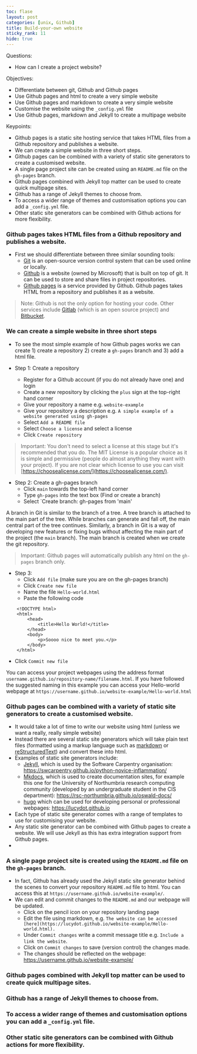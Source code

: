 ```yaml
---
toc: flase
layout: post
categories: [unix, Github]
title: Build-your-own website 
sticky_rank: 11
hide: true
---
```


Questions:
- How can I create a project website?

Objectives:
- Differentiate between git, Github and Github pages
- Use Github pages and html to create a very simple website
- Use Github pages and markdown to create a very simple website
- Customise the website using the `_config.yml` file
- Use Github pages, markdown and Jekyll to create a multipage website

Keypoints:
- Github pages is a static site hosting service that takes HTML files from a Github repository and publishes a website.
- We can create a simple website in three short steps.
- Github pages can be combined with a variety of static site generators to create a customised website.
- A single page project site can be created using an `README.md` file on the `gh-pages` branch.
- Github pages combined with Jekyll top matter can be used to create quick multipage sites.
- Github has a range of Jekyll themes to choose from.
- To access a wider range of themes and customisation options you can add a `_config.yml` file.
- Other static site generators can be combined with Github actions for more flexibility.

### Github pages takes HTML files from a Github repository and publishes a website.

- First we should differentiate between three similar sounding tools:
  - [Git](https://git-scm.com/) is an open-source version control system that can be used online or locally.
  - [Github](https://github.com/) is a website (owned by Microsoft) that is built on top of git. It can be used to store and share files in project repositories.
  - [Github pages](https://pages.github.com/) is a service provided by Github. Github pages takes HTML from a repository and publishes it as a website.

> Note: Github is not the only option for hosting your code. Other services include [Gitlab](https://about.gitlab.com/) (which is an open source project) and [Bitbucket](https://bitbucket.org/product).

### We can create a simple website in three short steps

- To see the most simple example of how Github pages works we can create 1) create a repository 2) create a `gh-pages` branch and 3) add a html file.

- Step 1: Create a repository
  - Register for a Github account (if you do not already have one) and login
  - Create a new repository by clicking the `plus` sign at the top-right hand corner
  - Give your repository a name e.g. `website-example`
  - Give your repository a description e.g. `A simple example of a website generated using gh-pages`
  - Select `Add a README file`
  - Select `Choose a license` and select a license 
  - Click `Create repository`

> Important: You don't need to select a license at this stage but it's recommended that you do. The MIT License is a popular choice as it is simple and permissive (people do almost anything they want with your project). If you are not clear which license to use you can visit [https://choosealicense.com/](https://choosealicense.com/).

- Step 2: Create a gh-pages branch
  - Click `main` towards the top-left hand corner
  - Type `gh-pages` into the text box (Find or create a branch) 
  - Select `Create branch: gh-pages from 'main'

A branch in Git is similar to the branch of a tree. A tree branch is attached to the main part of the tree. While branches can generate and fall off, the main central part of the tree continues. Similarly, a branch in Git is a way of developing new features or fixing bugs without affecting the main part of the project (the `main` branch). The main branch is created when we create the git repository.

> Important: Github pages will automatically publish any html on the `gh-pages` branch only.

- Step 3: 
  - Click `Add file` (make sure you are on the gh-pages branch)
  - Click `Create new file`
  - Name the file `Hello-world.html`
  - Paste the following code

```
    <!DOCTYPE html>
    <html>
        <head>
            <title>Hello World!</title>
        </head>
        <body>
            <p>Soooo nice to meet you.</p>
        </body>
    </html>
```
  - Click `Commit new file`

You can access your project webpages using the address format `username.github.io/repository-name/filename.html`. If you have followed the suggested naming in this example you can access your Hello-world webpage at `https://username.github.io/website-example/Hello-world.html`

### Github pages can be combined with a variety of static site generators to create a customised website.

- It would take a lot of time to write our website using html (unless we want a really, really simple website)
- Instead there are several static site generators which will take plain text files (formatted using a markup language such as [markdown](https://www.markdownguide.org/basic-syntax/) or [reStructuredText](https://www.writethedocs.org/guide/writing/reStructuredText/)) and convert these into html.
- Examples of static site generators include:
  - [Jekyll](https://jekyllrb.com/), which is used by the Software Carpentry organisation: https://swcarpentry.github.io/python-novice-inflammation/
  - [Mkdocs](https://www.mkdocs.org/), which is used to create documentation sites, for example this one for the University of Northumbria research computing community (developed by an undergraduate student in the CIS department): https://rsc-northumbria.github.io/oswald-docs/
  - [hugo](https://gohugo.io/) which can be used for developing personal or professional webpages: https://lucydot.github.io
- Each type of static site generator comes with a range of templates to use for customising your website.
- Any static site generator can be combined with Github pages to create a website. We will use Jekyll as this has extra integration support from Github pages.
- 
### A single page project site is created using the `README.md` file on the `gh-pages` branch.

- In fact, Github has already used the Jekyll static site generator behind the scenes to convert your repository `README.md` file to html. You can access this at `https://username.github.io/website-example/`.
- We can edit and commit changes to the `README.md` and our webpage will be updated.
  - Click on the pencil icon on your repository landing page
  - Edit the file using markdown, e.g. `The website can be accessed [here](https://lucydot.github.io/website-example/Hello-world.html).`
  - Under `Commit changes` write a commit message title e.g. `Include a link the website`.
  - Click on `Commit changes` to save (version control) the changes made.
  - The changes should be reflected on the webpage: https://username.github.io/website-example/

### Github pages combined with Jekyll top matter can be used to create quick multipage sites.
### Github has a range of Jekyll themes to choose from.
### To access a wider range of themes and customisation options you can add a `_config.yml` file.
### Other static site generators can be combined with Github actions for more flexibility.
